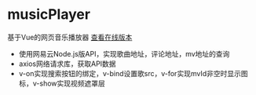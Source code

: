 # musicPlayer 
基于Vue的网页音乐播放器 [查看在线版本](https://kevinandrewdong.github.io/musicPlayer/)
- 使用网易云Node.js版API，实现歌曲地址，评论地址，mv地址的查询
- axios网络请求库，获取API数据
- v-on实现搜索按钮的绑定，v-bind设置歌src，v-for实现mvId非空时显示图标，v-show实现视频遮罩层
